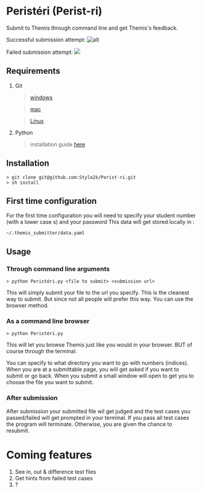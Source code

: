 # Peristéri (Perist-ri)
Submit to Themis through command line and get Themis's feedback.

Successful submission attempt:
    ![][overview]

Failed submission attempt:
    ![][failed]

## Requirements
1. Git
    > [windows](https://git-scm.com/book/en/v2/Getting-Started-Installing-Git/#:~:text=Installing%20on%20Windows)

    > [mac](https://git-scm.com/book/en/v2/Getting-Started-Installing-Git#:~:text=com/download/linux.-,Installing%20on%20macOS,-There%20are%20several)

    > [Linux](https://git-scm.com/book/en/v2/Getting-Started-Installing-Git#:~:text=work%20just%20fine.-,Installing%20on%20Linux,-If%20you%20want)

2. Python
    > installation guide [here](https://realpython.com/installing-python/)

## Installation

    > git clone git@github.com:Stylo2k/Perist-ri.git
    > sh install


## First time configuration
For the first time configuration you will need to specify your student number (with a lower case s) and your password
This data will get stored locally in :

    ~/.themis_submitter/data.yaml

## Usage

### Through command line arguments
    > python Peristéri.py <file to submit> <submission url>
This will simply submit your file to the url you specify. This is the cleanest way to submit. But since not all people will prefer this way. You can use the browser method.

### As a command line browser
    > python Peristéri.py
This will let you browse Themis just like you would in your browser. BUT of course through the terminal.

You can specify to what directory you want to go with numbers (indices). When you are at a submittable page, you will get asked if you want to submit or go back. When you submit a small window will open to get you to choose the file you want to submit.

### After submission

After submission your submitted file wil get judged and the test cases you passed/failed will get prompted in your terminal. If you pass all test cases the program will terminate. Otherwise, you are given the chance to resubmit.

# Coming features
1. See in, out & difference test files
2. Get hints from failed test cases
3. ?

[overview]: resources/Screenshot.png "alt"
[failed]: resources/failed.png
